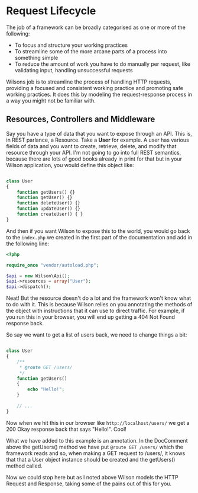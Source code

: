 # Request Lifecycle

The job of a framework can be broadly categorised as one or more of the following:

* To focus and structure your working practices
* To streamline some of the more arcane parts of a process into something simple
* To reduce the amount of work you have to do manually per request, like validating
  input, handling unsuccessful requests

Wilsons job is to streamline the process of handling HTTP requests, providing a
focused and consistent working practice and promoting safe working practices. It
does this by modeling the request-response process in a way you might not be
familiar with.


## Resources, Controllers and Middleware

Say you have a type of data that you want to expose through an API. This is, in
REST parlance, a Resource. Take a **User** for example. A user has various
fields of data and you want to create, retrieve, delete, and modify that resource
through your API. I'm not going to go into full REST semantics, because there are
lots of good books already in print for that but in your Wilson application,
you would define this object like:

```php

class User
{
    function getUsers() {}
    function getUser() {}
    function deleteUser() {}
    function updateUser() {}
    function createUser() { }
}

```

And then if you want Wilson to expose this to the world, you would go back to
the `index.php` we created in the first part of the documentation and add in
the following line:

```php
<?php

require_once "vendor/autoload.php";

$api = new Wilson\Api();
$api->resources = array("User");
$api->dispatch();

```

Neat! But the resource doesn't do a lot and the framework won't know what to do
with it. This is because Wilson relies on you annotating the methods of the
object with instructions that it can use to direct traffic. For example, if you
run this in your browser, you will end up getting a 404 Not Found response back.

So say we want to get a list of users back, we need to change things a bit:

```php

class User
{
    /**
     * @route GET /users/
     */
    function getUsers()
    {
        echo "Hello!";
    }
    
    // ...
}

```

Now when we hit this in our browser like `http://localhost/users/` we get a
200 Okay response back that says "Hello!". Cool!

What we have added to this example is an annotation. In the DocComment above
the getUsers() method we have put `@route GET /users/` which the framework
reads and so, when making a GET request to /users/, it knows that that a User
object instance should be created and the getUsers() method called.

Now we could stop here but as I noted above Wilson models the HTTP Request
and Response, taking some of the pains out of this for you. 

